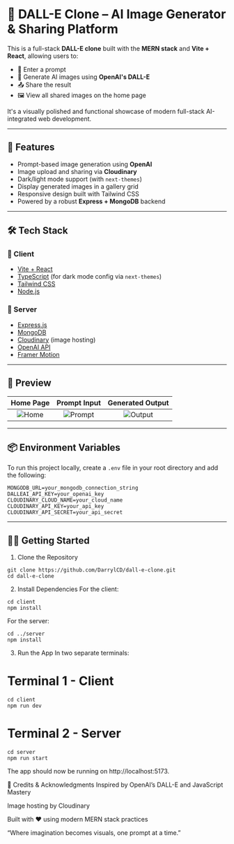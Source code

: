 # 🎨 DALL-E Clone – AI Image Generator & Sharing Platform

This is a full-stack **DALL-E clone** built with the **MERN stack** and **Vite + React**, allowing users to:

- 🧠 Enter a prompt
- 🤖 Generate AI images using **OpenAI's DALL-E**
- 📤 Share the result
- 🖼️ View all shared images on the home page

It's a visually polished and functional showcase of modern full-stack AI-integrated web development.

---

## 🚀 Features

- Prompt-based image generation using **OpenAI**
- Image upload and sharing via **Cloudinary**
- Dark/light mode support (with `next-themes`)
- Display generated images in a gallery grid
- Responsive design built with Tailwind CSS
- Powered by a robust **Express + MongoDB** backend

---

## 🛠️ Tech Stack

### 🔹 Client

- [Vite + React](https://vitejs.dev/)
- [TypeScript](https://www.typescriptlang.org/) (for dark mode config via `next-themes`)
- [Tailwind CSS](https://tailwindcss.com/)
- [Node.js](https://nodejs.org/)

### 🔹 Server

- [Express.js](https://expressjs.com/)
- [MongoDB](https://www.mongodb.com/)
- [Cloudinary](https://cloudinary.com/) (image hosting)
- [OpenAI API](https://openai.com/)
- [Framer Motion](https://www.framer.com/motion/)

---

## 📸 Preview

| Home Page | Prompt Input | Generated Output |
|:--:|:--:|:--:|
| ![Home](https://cdn.imgchest.com/files/7bwckdxzpd7.png) | ![Prompt](https://cdn.imgchest.com/files/4nec8mkpq54.png) | ![Output](https://cdn.imgchest.com/files/49zc2bwq3oy.png) |

---

## 📦 Environment Variables

To run this project locally, create a `.env` file in your root directory and add the following:

```env
MONGODB_URL=your_mongodb_connection_string
DALLEAI_API_KEY=your_openai_key
CLOUDINARY_CLOUD_NAME=your_cloud_name
CLOUDINARY_API_KEY=your_api_key
CLOUDINARY_API_SECRET=your_api_secret
```

---

## 🧑‍💻 Getting Started

1. Clone the Repository
```
git clone https://github.com/DarrylCD/dall-e-clone.git
cd dall-e-clone
```
2. Install Dependencies
For the client:
```
cd client
npm install
```
For the server:
```
cd ../server
npm install
```
3. Run the App
In two separate terminals:

# Terminal 1 - Client
```
cd client
npm run dev
```
# Terminal 2 - Server
```
cd server
npm run start
```
The app should now be running on http://localhost:5173.

🧠 Credits & Acknowledgments
Inspired by OpenAI’s DALL-E and JavaScript Mastery

Image hosting by Cloudinary

Built with ❤️ using modern MERN stack practices

“Where imagination becomes visuals, one prompt at a time.”